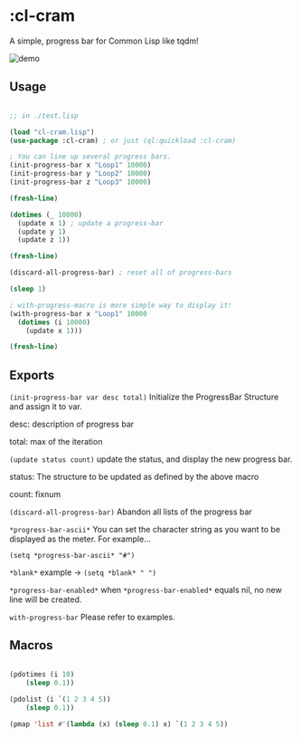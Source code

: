 
# :cl-cram
A simple, progress bar for Common Lisp like tqdm!

![demo](https://gyazo.com/3569d8645bcad63e139b380955d9bd37/raw)

## Usage

```lisp

;; in ./test.lisp

(load "cl-cram.lisp")
(use-package :cl-cram) ; or just (ql:quickload :cl-cram)

; You can line up several progress bars.
(init-progress-bar x "Loop1" 10000)
(init-progress-bar y "Loop2" 10000)
(init-progress-bar z "Loop3" 10000)

(fresh-line)

(dotimes (_ 10000)
  (update x 1) ; update a progress-bar
  (update y 1)
  (update z 1))

(fresh-line)

(discard-all-progress-bar) ; reset all of progress-bars

(sleep 1)

; with-progress-macro is more simple way to display it!
(with-progress-bar x "Loop1" 10000
  (dotimes (i 10000)
    (update x 1)))

(fresh-line)
```

## Exports
```(init-progress-bar var desc total)```
Initialize the ProgressBar Structure and assign it to var.

desc: description of progress bar

total: max of the iteration

```(update status count)```
update the status, and display the new progress bar.

status: The structure to be updated as defined by the above macro

count: fixnum

```(discard-all-progress-bar)```
Abandon all lists of the progress bar 

```*progress-bar-ascii*```
You can set the character string as you want to be displayed as the meter. For example...

```(setq *progress-bar-ascii* "#")```

```*blank*```
example -> 
```(setq *blank* " ")```

```*progress-bar-enabled*```
when `*progress-bar-enabled*` equals nil, no new line will be created.


```with-progress-bar```
Please refer to examples.

## Macros

```lisp

(pdotimes (i 10)
    (sleep 0.1))

(pdolist (i `(1 2 3 4 5))
    (sleep 0.1))
    
(pmap 'list #'(lambda (x) (sleep 0.1) x) `(1 2 3 4 5))
```
